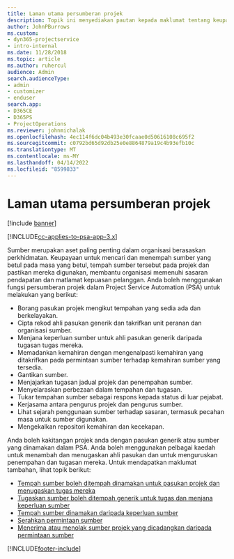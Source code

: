 ```yaml
---
title: Laman utama persumberan projek
description: Topik ini menyediakan pautan kepada maklumat tentang keupayaan pengurusan sumber dalam Project Service Automation (PSA) untuk Dynamics 365.
author: JohnPBurrows
ms.custom:
- dyn365-projectservice
- intro-internal
ms.date: 11/28/2018
ms.topic: article
ms.author: ruhercul
audience: Admin
search.audienceType:
- admin
- customizer
- enduser
search.app:
- D365CE
- D365PS
- ProjectOperations
ms.reviewer: johnmichalak
ms.openlocfilehash: 4ec114f6dc04b493e30fcaae0d50616108c695f2
ms.sourcegitcommit: c0792bd65d92db25e0e8864879a19c4b93efb10c
ms.translationtype: MT
ms.contentlocale: ms-MY
ms.lasthandoff: 04/14/2022
ms.locfileid: "8599833"
---
```

# <a name="resourcing-projects-home-page"></a>Laman utama persumberan projek

[!include [banner](../includes/psa-now-project-operations.md)]

[!INCLUDE[cc-applies-to-psa-app-3.x](../includes/cc-applies-to-psa-app-3x.md)]

Sumber merupakan aset paling penting dalam organisasi berasaskan perkhidmatan. Keupayaan untuk mencari dan menempah sumber yang betul pada masa yang betul, tempah sumber tersebut pada projek dan pastikan mereka digunakan, membantu organisasi memenuhi sasaran pendapatan dan matlamat kepuasan pelanggan. Anda boleh menggunakan fungsi persumberan projek dalam Project Service Automation (PSA) untuk melakukan yang berikut:

- Borang pasukan projek mengikut tempahan yang sedia ada dan berkelayakan.
- Cipta rekod ahli pasukan generik dan takrifkan unit peranan dan organisasi sumber.
- Menjana keperluan sumber untuk ahli pasukan generik daripada tugasan tugas mereka.
- Memadankan kemahiran dengan mengenalpasti kemahiran yang ditakrifkan pada permintaan sumber terhadap kemahiran sumber yang tersedia.
- Gantikan sumber.
- Menjajarkan tugasan jadual projek dan penempahan sumber.
- Menyelaraskan perbezaan dalam tempahan dan tugasan.
- Tukar tempahan sumber sebagai respons kepada status di luar pejabat.
- Kerjasama antara pengurus projek dan pengurus sumber.
- Lihat sejarah penggunaan sumber terhadap sasaran, termasuk pecahan masa untuk sumber digunakan.
- Mengekalkan repositori kemahiran dan kecekapan.


Anda boleh kakitangan projek anda dengan pasukan generik atau sumber yang dinamakan dalam PSA. Anda boleh menggunakan pelbagai kaedah untuk menambah dan menugaskan ahli pasukan dan untuk menguruskan penempahan dan tugasan mereka. Untuk mendapatkan maklumat tambahan, lihat topik berikut:

- [Tempah sumber boleh ditempah dinamakan untuk pasukan projek dan menugaskan tugas mereka](assign-named-bookable-resource.md)
- [Tugaskan sumber boleh ditempah generik untuk tugas dan menjana keperluan sumber](assign-generic-bookable-resource.md)
- [Tempah sumber dinamakan daripada keperluan sumber](book-named-resource.md)
- [Serahkan permintaan sumber](submit-resource-request.md)
- [Menerima atau menolak sumber projek yang dicadangkan daripada permintaan sumber](accept-reject-proposed-resource.md)


[!INCLUDE[footer-include](../includes/footer-banner.md)]
